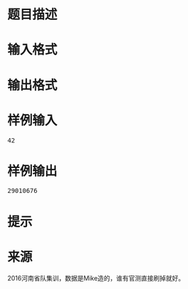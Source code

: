 

# 题目描述



# 输入格式



# 输出格式



# 样例输入


<pre>42
</pre>

# 样例输出


<pre>29010676
</pre>

# 提示



# 来源


<p>
2016河南省队集训，数据是Mike造的，谁有官测直接刷掉就好。
</p>
